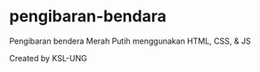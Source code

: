 # pengibaran-bendara
Pengibaran bendera Merah Putih menggunakan HTML, CSS, &amp; JS

Created by KSL-UNG
